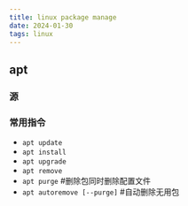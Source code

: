 ```yaml
---
title: linux package manage
date: 2024-01-30 
tags: linux
---
```

<!--more-->
## apt
### 源

### 常用指令
- `apt update`
- `apt install`
- `apt upgrade`
- `apt remove`
- `apt purge` #删除包同时删除配置文件
- `apt autoremove [--purge]` #自动删除无用包


